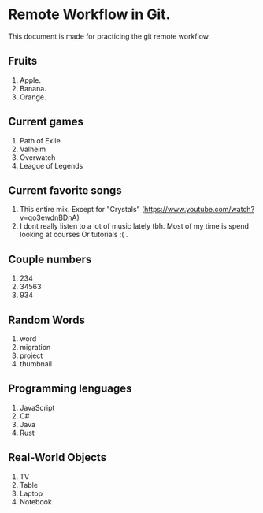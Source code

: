 # Remote Workflow in Git.

This document is made for practicing the git remote workflow.

## Fruits

1. Apple.
2. Banana.
3. Orange.

## Current games

1. Path of Exile
2. Valheim
3. Overwatch
4. League of Legends

## Current favorite songs

1. This entire mix. Except for "Crystals" (https://www.youtube.com/watch?v=qo3ewdnBDnA)
2. I dont really listen to a lot of music lately tbh. Most of my time is spend looking at courses
    Or tutorials :( .

## Couple numbers

1. 234
2. 34563
3. 934

## Random Words

1. word
2. migration
3. project
4. thumbnail

## Programming lenguages

1. JavaScript
2. C#
3. Java
4. Rust

## Real-World Objects

1. TV
2. Table
3. Laptop
4. Notebook